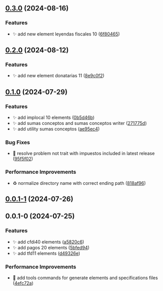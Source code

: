## [0.3.0](https://github.com/nodecfdi/cfdi-elements/compare/v0.2.0...v0.3.0) (2024-08-16)

### Features

* :sparkles: add new element leyendas fiscales 10 ([6f80465](https://github.com/nodecfdi/cfdi-elements/commit/6f804653be3ba2cfcf9cb06657a2b87216ca3058))
## [0.2.0](https://github.com/nodecfdi/cfdi-elements/compare/v0.1.0...v0.2.0) (2024-08-12)

### Features

* :sparkles: add new element donatarias 11 ([8e9c0f2](https://github.com/nodecfdi/cfdi-elements/commit/8e9c0f282f0bdd97adff9630f85489414b25dc7b))
## [0.1.0](https://github.com/nodecfdi/cfdi-elements/compare/v0.0.1-1...v0.1.0) (2024-07-29)

### Features

* :sparkles: add implocal 10 elements ([0b5d46b](https://github.com/nodecfdi/cfdi-elements/commit/0b5d46b9c9157f0b1630681e68b34f83cf37ddb9))
* :sparkles: add sumas conceptos and sumas conceptos writer ([271775d](https://github.com/nodecfdi/cfdi-elements/commit/271775d1b775c432e0122121e98c11d9c3b6d4e4))
* :sparkles: add utility sumas conceptos ([ae95ec4](https://github.com/nodecfdi/cfdi-elements/commit/ae95ec4dd9f50ae176ddfeafd8fa2e1d9921f156))

### Bug Fixes

* :bug: resolve problem not trait with impuestos included in latest release ([95f5f02](https://github.com/nodecfdi/cfdi-elements/commit/95f5f02778716de82afa4ad8e855e974b1793658))

### Performance Improvements

* :recycle: normalize directory name with correct ending path ([818af96](https://github.com/nodecfdi/cfdi-elements/commit/818af968803d6075f137132bad7bbb456a624a5d))
## [0.0.1-1](https://github.com/nodecfdi/cfdi-elements/compare/v0.0.1-0...v0.0.1-1) (2024-07-26)
## 0.0.1-0 (2024-07-25)

### Features

* :sparkles: add cfdi40 elements ([a5820c6](https://github.com/nodecfdi/cfdi-elements/commit/a5820c603353f0c6fbf5edbb3bc408717c85bbf3))
* :sparkles: add pagos 20 elements ([5bfed94](https://github.com/nodecfdi/cfdi-elements/commit/5bfed94d2a8b1fe643840cac5a4086e59194d6f4))
* :sparkles: add tfd11 elements ([d49326e](https://github.com/nodecfdi/cfdi-elements/commit/d49326ea163e582b375c22013ea27a45a43add9d))

### Performance Improvements

* :hammer: add tools commands for generate elements and specifications files ([4efc72a](https://github.com/nodecfdi/cfdi-elements/commit/4efc72a7e303be1c9435d0b64293eaa3d4e29e70))
